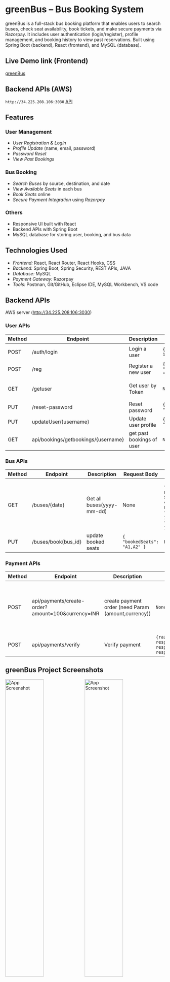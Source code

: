# greenBus – Bus Booking System
greenBus is a full-stack bus booking platform that enables users to search buses, check seat availability, book tickets, and make secure payments via Razorpay. It includes user authentication (login/register), profile management, and booking history to view past reservations. Built using Spring Boot (backend), React (frontend), and MySQL (database).
## Live Demo link (Frontend)
[greenBus](https://greenbuss.netlify.app/)

## Backend APIs (AWS)
`http://34.225.208.106:3030` [API](#backend-apis)

## Features
### User Management
- *User Registration & Login*
- *Profile Update* (name, email, password)
- *Password Reset*
- *View Past Bookings*

### Bus Booking
- *Search Buses* by source, destination, and date
- *View Available Seats* in each bus
- *Book Seats* online
- *Secure Payment Integration* using *Razorpay*

### Others
- Responsive UI built with React
- Backend APIs with Spring Boot
- MySQL database for storing user, booking, and bus data

## Technologies Used
- *Frontend:* React, React Router, React Hooks, CSS
- *Backend:* Spring Boot, Spring Security, REST APIs, JAVA
- *Database:* MySQL
- *Payment Gateway:* Razorpay
- *Tools:* Postman, Git/GitHub, Eclipse IDE, MySQL Workbench, VS code

## Backend APIs 
AWS server (http://34.225.208.106:3030)
### User APIs

| Method | Endpoint          | Description             | Request Body | Authorization | Response |
|--------|-----------------|------------------------|-------------|-------|----------------|
| POST   | /auth/login      | Login a user           | `{ "username": naveen@gmail.com", "password": 123456" }` | `None` | `{ "token": "eyJhbGciOiJIUzI1NiJ9.eyJzdWIiOiJuYXZlZW5AZ21haWwuY29tIiwiaWF0IjoxNzU2NzI3NzcyLCJleHAiOjE3NTY3MzQ5NzJ9.1-D6X2VKizu7l5MQn8RRlstly7I6bShYbBTvKP0ioGA" }` |
| POST   | /reg   | Register a new user    | `{"username": "naveen@gmail.com","password": "123456","fullname": "Naveenkumar","phonenumber": 8300602615}` | `None` | `{"userID": 1, "fullname": "Naveenkumar", "phonenumber": 8300602615, "username": "naveen1@gmail.com", "password": "$2a$10$rVnWkKCrrtCl3Q5Z9NDine6BNV0kZBOgSd3N2wgD43Vt/GSw2GtZW"}` |
| GET    | /getuser      | Get user by Token         | `None`        | `Bearer token(from login response)` | `naveen@gmail.com` |
| PUT | /reset-password | Reset password | `{"username": "naveen@gmail.com","password":"new_password"}` | `None` | `User details` |
| PUT | updateUser/{username} | Update user profile | `{"username": "naveen@gmail.com","fullname": "Naveenkumar","phonenumber": 8300602615}` | `None` | `User details` |
| GET | api/bookings/getbookings/{username} | get past bookings of user | `None` | `None` | `Bookings list`

### Bus APIs

| Method | Endpoint          | Description             | Request Body | Response |
|--------|-----------------|------------------------|-------------|---------|
| GET    | /buses/{date}    | Get all buses(yyyy-mm-dd)           | None        | `[  {"id": 1,"busName": "Express nova","busType": "AC Sleeper","capacity": 45,"travelDate": "2025-08-12","bookedSeats": "","busTime": "08:00 - 12:50","travelDuration": "4h 50m","perSeatPrice": 1349} ]` |
| PUT   | /buses/book{bus_id}           | update booked seats             | `{ "bookedSeats": "A1,A2" }` | `Bus details` |

### Payment APIs
| Method | Endpoint          | Description             | Request Body | Response |
|--------|-----------------|------------------------|-------------|---------|
| POST | api/payments/create-order?amount=100&currency=INR | create payment order (need Param (amount,currency)) | `None` | `{"amount": 10000,"amount_paid": 0,"notes": [],"created_at": 1756731677,"amount_due": 10000,"currency": "INR","receipt": "recieptent_5050","id": "order_RCLXXbvkKDtAQk","entity": "order","offer_id": null,"attempts": 0,"status": "created"}`
| POST | api/payments/verify | Verify payment | `{razorpay_payment_id: response.razorpay_payment_id,razorpay_order_id: response.razorpay_order_id,razorpay_signature: response.razorpay_signature,}` | `Status` |


## greenBus Project Screenshots 
<img src="/FrontEnd/GreenBusWebApp/images/greenBus_Home.png" alt="App Screenshot" width="49%"/> 
<img src="FrontEnd/GreenBusWebApp/images/Screenshots/10.137.163.137_5050_ (1).png" alt="App Screenshot" width="49%"/> 
<img src="FrontEnd/GreenBusWebApp/images/Screenshots/10.137.163.137_5050_ (2).png" alt="App Screenshot" width="49%"/> 
<img src="FrontEnd/GreenBusWebApp/images/Screenshots/10.137.163.137_5050_ (3).png" alt="App Screenshot" width="49%"/>
<img src="FrontEnd/GreenBusWebApp/images/Screenshots/10.137.163.137_5050_ (4).png" alt="App Screenshot" width="49%"/> 
<img src="FrontEnd/GreenBusWebApp/images/Screenshots/10.137.163.137_5050_ (5).png" alt="App Screenshot" width="49%"/>
<img src="FrontEnd/GreenBusWebApp/images/Screenshots/10.137.163.137_5050_ (6).png" alt="App Screenshot" width="49%"/> 
<img src="FrontEnd/GreenBusWebApp/images/Screenshots/10.137.163.137_5050_ (7).png" alt="App Screenshot" width="49%"/> 
<img src="FrontEnd/GreenBusWebApp/images/Screenshots/10.137.163.137_5050_ (8).png" alt="App Screenshot" width="49%"/> 
<img src="FrontEnd/GreenBusWebApp/images/Screenshots/10.137.163.137_5050_ (9).png" alt="App Screenshot" width="49%"/> 
<img src="FrontEnd/GreenBusWebApp/images/Screenshots/10.137.163.137_5050_ (10).png" alt="App Screenshot" width="49%"/> 
<img src="FrontEnd/GreenBusWebApp/images/Screenshots/10.137.163.137_5050_ (11).png" alt="App Screenshot" width="49%"/> 
<img src="FrontEnd/GreenBusWebApp/images/Screenshots/10.137.163.137_5050_ (12).png" alt="App Screenshot" width="49%"/> 
<img src="FrontEnd/GreenBusWebApp/images/Screenshots/10.137.163.137_5050_ (13).png" alt="App Screenshot" width="49%"/> 
<img src="FrontEnd/GreenBusWebApp/images/Screenshots/10.137.163.137_5050_ (14).png" alt="App Screenshot" width="49%"/> 
<img src="FrontEnd/GreenBusWebApp/images/Screenshots/10.137.163.137_5050_ (15).png" alt="App Screenshot" width="49%"/> 
<img src="FrontEnd/GreenBusWebApp/images/Screenshots/10.137.163.137_5050_ (16).png" alt="App Screenshot" width="49%"/>


